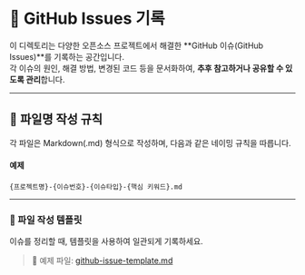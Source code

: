 # 📝 GitHub Issues 기록

이 디렉토리는 다양한 오픈소스 프로젝트에서 해결한 **GitHub 이슈(GitHub Issues)**를 기록하는 공간입니다.  
각 이슈의 원인, 해결 방법, 변경된 코드 등을 문서화하여, **추후 참고하거나 공유할 수 있도록 관리**합니다.    

---

## 📌 파일명 작성 규칙

각 파일은 Markdown(.md) 형식으로 작성하며, 다음과 같은 네이밍 규칙을 따릅니다.

#### 예제

```text
{프로젝트명}-{이슈번호}-{이슈타입}-{핵심 키워드}.md
```

---

### 📌 파일 작성 템플릿

이슈를 정리할 때, 템플릿을 사용하여 일관되게 기록하세요.

> 📄 예제 파일: [github-issue-template.md](../../templates/github-issue-template.md)
